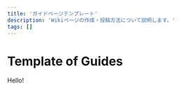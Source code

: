 ```yaml
---
title: 'ガイドページテンプレート'
description: 'Wikiページの作成・投稿方法について説明します。'
tags: []
---
```


# Template of Guides

Hello!
